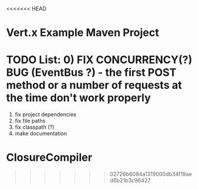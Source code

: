 <<<<<<< HEAD
# Vert.x Example Maven Project

TODO List:
0) FIX CONCURRENCY(?) BUG (EventBus ?) - the first POST method or a number of requests at the time don't work properly
=======
1) fix project dependencies
2) fix file paths
3) fix classpath (?)
4) make documentation

ClosureCompiler
===============
>>>>>>> 02726b6084a1319000db34f19aed6b21b3c96427

